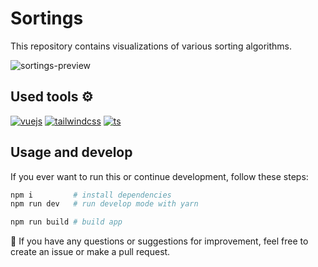 # Sortings

This repository contains visualizations of various sorting algorithms.

![sortings-preview](https://github.com/neketli/sortings/assets/48692866/3cf0a9a5-3a4e-43ae-916f-8aab9e9ba799)

## Used tools ⚙️

[![vuejs](https://img.shields.io/badge/vuejs-black?style=for-the-badge&logo=vuedotjs)](https://https://vuejs.org/)
[![tailwindcss](https://img.shields.io/badge/tailwindcss-black.svg?style=for-the-badge&logo=tailwind-css)](https://tailwindcss.com/)
[![ts](https://img.shields.io/badge/TypeScript-black?style=for-the-badge&logo=typescript)](https://www.typescriptlang.org/)

## Usage and develop

If you ever want to run this or continue development, follow these steps:

```bash
npm i         # install dependencies
npm run dev   # run develop mode with yarn

npm run build # build app
```

🧪 If you have any questions or suggestions for improvement, feel free to create an issue or make a pull request.
